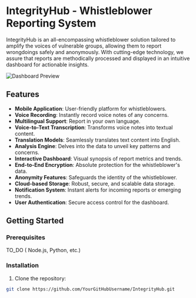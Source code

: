 

# IntegrityHub - Whistleblower Reporting System

IntegrityHub is an all-encompassing whistleblower solution tailored to amplify the voices of vulnerable groups, allowing them to report wrongdoings safely and anonymously. With cutting-edge technology, we assure that reports are methodically processed and displayed in an intuitive dashboard for actionable insights.

![Dashboard Preview](link_to_dashboard_preview_image.png)

## Features

- **Mobile Application**: User-friendly platform for whistleblowers.
- **Voice Recording**: Instantly record voice notes of any concerns.
- **Multilingual Support**: Report in your own language.
- **Voice-to-Text Transcription**: Transforms voice notes into textual content.
- **Translation Models**: Seamlessly translates text content into English.
- **Analysis Engine**: Delves into the data to unveil key patterns and concerns.
- **Interactive Dashboard**: Visual synopsis of report metrics and trends.
- **End-to-End Encryption**: Absolute protection for the whistleblower's data.
- **Anonymity Features**: Safeguards the identity of the whistleblower.
- **Cloud-based Storage**: Robust, secure, and scalable data storage.
- **Notification System**: Instant alerts for incoming reports or emerging trends.
- **User Authentication**: Secure access control for the dashboard.

## Getting Started

### Prerequisites

TO_DO ( Node.js, Python, etc.)

### Installation

1. Clone the repository:
```bash
git clone https://github.com/YourGitHubUsername/IntegrityHub.git

